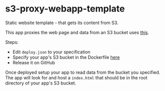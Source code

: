 # s3-proxy-webapp-template
Static website template - that gets its content from S3. 

This app proxies the web page and data from an S3 bucket uses [this](https://github.com/pottava/aws-s3-proxy).

Steps:
- Edit `deploy.json` to your specification
- Specify your app's S3 bucket in the Dockerfile [here](https://github.com/moj-analytical-services/s3-proxy-webapp-template/blob/master/Dockerfile#L6)
- Release it on GitHub

Once deployed setup your app to read data from the bucket you specified. The app will look for and host a `index.html` that should be in the root directory of your app's S3 bucket.
